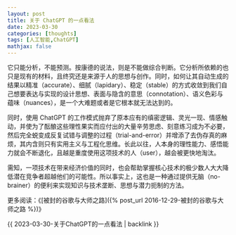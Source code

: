 ```yaml
---
layout: post
title: 关于 ChatGPT 的一点看法
date: 2023-03-30
categories: [thoughts]
tags: [人工智能,ChatGPT]
mathjax: false
---
```


它只能分析，不能预测。按康德的说法，则是不能做综合判断。它分析所依赖的也只是现有的材料，且终究还是来源于人的思想与创作。同时，如何让其自动生成的结果以精准（accurate）、细腻（lapidary）、稳定（stable）的方式收敛到我们自己想要表达与实现的设计思想、表面与隐含的意思（connotation）、语义色彩与蕴味（nuances），是一个大难题或者是它根本就无法达到的。

同时，使用 ChatGPT 的工作模式抛弃了原本应有的缜密逻辑、灵光一现、情感触动，并使为了酝酿这些理性果实而应付出的大量辛劳思虑、刻意练习成为不必要，然后完全蜕变成反复试错与调整的过程（trial-and-error）并增添了去伪存真的麻烦，其内含则只有实用主义与工程化思维。长此以往，人本身的理性能力、感悟能力就会不断退化，且越是重度使用这项技术的人（user），越会被更快地淘汰。

需知，一项技术在带来经济价值的同时，也会帮助掌握核心技术的极少数人大大降低潜在竞争者超越他们的可能性。所以事实上，这也是一种通过提供无脑（no-brainer）的便利来实现知识与技术垄断、思想与潜力扼制的方法。

更多阅读：《[被封的谷歌与大师之路]({% post_url 2016-12-29-被封的谷歌与大师之路 %})》

{{ 2023-03-30-关于ChatGPT的一点看法 | backlink }}
